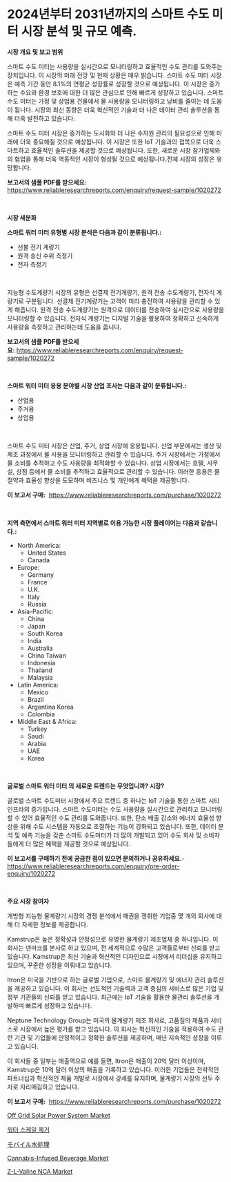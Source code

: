 <p><h1>2024년부터 2031년까지의 스마트 수도 미터 시장 분석 및 규모 예측.</h1></p><p><strong>시장 개요 및 보고 범위</strong></p>
<p><p>스마트 수도 미터는 사용량을 실시간으로 모니터링하고 효율적인 수도 관리를 도와주는 장치입니다. 이 시장의 미래 전망 및 현재 상황은 매우 밝습니다. 스마트 수도 미터 시장은 예측 기간 동안 8.1%의 연평균 성장률로 성장할 것으로 예상됩니다. 이 시장은 증가하는 수요와 환경 보호에 대한 더 많은 관심으로 인해 빠르게 성장하고 있습니다. 스마트 수도 미터는 가정 및 상업용 건물에서 물 사용량을 모니터링하고 낭비를 줄이는 데 도움이 됩니다. 시장의 최신 동향은 더욱 혁신적인 기술과 더 나은 데이터 관리 솔루션을 통해 더욱 발전하고 있습니다.</p><p>스마트 수도 미터 시장은 증가하는 도시화와 더 나은 수자원 관리의 필요성으로 인해 미래에 더욱 중요해질 것으로 예상됩니다. 이 시장은 또한 IoT 기술과의 접목으로 더욱 스마트하고 효율적인 솔루션을 제공할 것으로 예상됩니다. 또한, 새로운 시장 참가업체와의 협업을 통해 더욱 역동적인 시장이 형성될 것으로 예상됩니다.전체 시장의 성장은 유망합니다.</p></p>
<p><strong>보고서의 샘플 PDF를 받으세요:</strong> <a href="https://www.reliableresearchreports.com/enquiry/request-sample/1020272">https://www.reliableresearchreports.com/enquiry/request-sample/1020272</a></p>
<p>&nbsp;</p>
<p><strong>시장 세분화</strong></p>
<p><strong>스마트 워터 미터 유형별 시장 분석은 다음과 같이 분류됩니다.:</strong></p>
<p><ul><li>선불 전기 계량기</li><li>원격 송신 수위 측정기</li><li>전자 측정기</li></ul></p>
<p>&nbsp;</p>
<p><p>지능형 수도계량기 시장의 유형은 선결제 전기계량기, 원격 전송 수도계량기, 전자식 계량기로 구분됩니다. 선결제 전기계량기는 고객이 미리 충전하여 사용량을 관리할 수 있게 해줍니다. 원격 전송 수도계량기는 원격으로 데이터를 전송하여 실시간으로 사용량을 모니터링할 수 있습니다. 전자식 계량기는 디지털 기술을 활용하여 정확하고 신속하게 사용량을 측정하고 관리하는데 도움을 줍니다.</p></p>
<p><strong>보고서의 샘플 PDF를 받으세요:</strong>&nbsp;<a href="https://www.reliableresearchreports.com/enquiry/request-sample/1020272">https://www.reliableresearchreports.com/enquiry/request-sample/1020272</a></p>
<p>&nbsp;</p>
<p><strong> 스마트 워터 미터 응용 분야별 시장 산업 조사는 다음과 같이 분류됩니다.:</strong></p>
<p><ul><li>산업용</li><li>주거용</li><li>상업용</li></ul></p>
<p>&nbsp;</p>
<p><p>스마트 수도 미터 시장은 산업, 주거, 상업 시장에 응용됩니다. 산업 부문에서는 생산 및 제조 과정에서 물 사용을 모니터링하고 관리할 수 있습니다. 주거 시장에서는 가정에서 물 소비를 추적하고 수도 사용량을 최적화할 수 있습니다. 상업 시장에서는 호텔, 사무실, 상점 등에서 물 소비를 추적하고 효율적으로 관리할 수 있습니다. 이러한 응용은 물 절약과 효율성 향상을 도모하며 비즈니스 및 개인에게 혜택을 제공합니다.</p></p>
<p><strong>이 보고서 구매:</strong>&nbsp; <a href="https://www.reliableresearchreports.com/purchase/1020272">https://www.reliableresearchreports.com/purchase/1020272</a></p>
<p>&nbsp;</p>
<p><strong>지역 측면에서 스마트 워터 미터 지역별로 이용 가능한 시장 플레이어는 다음과 같습니다.:</strong></p>
<p><ul>
    <li>
        North America:
        <ul>
            <li>United States</li>
            <li>Canada</li>
        </ul>
    </li>
    <li>
        Europe:
        <ul>
            <li>Germany</li>
            <li>France</li>
            <li>U.K.</li>
            <li>Italy</li>
            <li>Russia</li>
        </ul>
    </li>
    <li>
        Asia-Pacific:
        <ul>
            <li>China</li>
            <li>Japan</li>
            <li>South Korea</li>
            <li>India</li>
            <li>Australia</li>
            <li>China Taiwan</li>
            <li>Indonesia</li>
            <li>Thailand</li>
            <li>Malaysia</li>
        </ul>
    </li>
    <li>
        Latin America:
        <ul>
            <li>Mexico</li>
            <li>Brazil</li>
            <li>Argentina Korea</li>
            <li>Colombia</li>
        </ul>
    </li>
    <li>
        Middle East & Africa:
        <ul>
            <li>Turkey</li>
            <li>Saudi</li>
            <li>Arabia</li>
            <li>UAE</li>
            <li>Korea</li>
        </ul>
    </li>
    </ul></p>
<p>&nbsp;</p>
<p><strong>글로벌 스마트 워터 미터 의 새로운 트렌드는 무엇입니까? 시장?</strong></p>
<p><p>글로벌 스마트 수도미터 시장에서 주요 트렌드 중 하나는 IoT 기술을 통한 스마트 시티 인프라의 증가입니다. 스마트 수도미터는 수도 사용량을 실시간으로 관리하고 모니터링할 수 있어 효율적인 수도 관리를 도와줍니다. 또한, 탄소 배출 감소와 에너지 효율성 향상을 위해 수도 시스템을 자동으로 조절하는 기능이 강화되고 있습니다. 또한, 데이터 분석 및 예측 기능을 갖춘 스마트 수도미터가 더 많이 개발되고 있어 수도 회사 및 소비자들에게 더 많은 혜택을 제공할 것으로 예상됩니다.</p></p>
<p><strong>이 보고서를 구매하기 전에 궁금한 점이 있으면 문의하거나 공유하세요.</strong>- <a href="https://www.reliableresearchreports.com/enquiry/pre-order-enquiry/1020272">https://www.reliableresearchreports.com/enquiry/pre-order-enquiry/1020272</a></p>
<p>&nbsp;</p>
<p><strong>주요 시장 참여자</strong></p>
<p><p>개방형 지능형 물계량기 시장의 경쟁 분석에서 패권을 쟁취한 기업중 몇 개의 회사에 대해 더 자세한 정보를 제공합니다.</p><p>Kamstrup은 높은 정확성과 안정성으로 유명한 물계량기 제조업체 중 하나입니다. 이 회사는 덴마크를 본사로 하고 있으며, 전 세계적으로 수많은 고객들로부터 신뢰를 받고 있습니다. Kamstrup은 최신 기술과 혁신적인 디자인으로 시장에서 리더십을 유지하고 있으며, 꾸준한 성장을 이뤄내고 있습니다.</p><p>Itron은 미국을 기반으로 하는 글로벌 기업으로, 스마트 물계량기 및 에너지 관리 솔루션을 제공하고 있습니다. 이 회사는 선도적인 기술력과 고객 중심의 서비스로 많은 기업 및 정부 기관들의 신뢰를 얻고 있습니다. 최근에는 IoT 기술을 활용한 물관리 솔루션을 개발하며 빠르게 성장하고 있습니다.</p><p>Neptune Technology Group는 미국의 물계량기 제조 회사로, 고품질의 제품과 서비스로 시장에서 높은 평가를 받고 있습니다. 이 회사는 혁신적인 기술을 적용하여 수도 관련 기관 및 기업들에 안정적이고 정확한 솔루션을 제공하며, 매년 지속적인 성장을 이루고 있습니다.</p><p>이 회사들 중 일부는 매출액으로 예를 들면, Itron은 매출이 20억 달러 이상이며, Kamstrup은 10억 달러 이상의 매출을 기록하고 있습니다. 이러한 기업들은 전략적인 파트너십과 혁신적인 제품 개발로 시장에서 강세를 유지하며, 물계량기 시장의 선두 주자로 자리매김하고 있습니다.</p></p>
<p><strong>이 보고서 구매:</strong>&nbsp;&nbsp;<a href="https://www.reliableresearchreports.com/purchase/1020272">https://www.reliableresearchreports.com/purchase/1020272</a></p>
<p><p><a href="https://view.publitas.com/reportprime-1/off-grid-solar-power-system-market-size-growing-and-forecasted-for-period-from-2024-2031-and-provides-complete-market-analysis-of-this-market/">Off Grid Solar Power System Market</a></p><p><a href="https://github.com/crfsywufhm81415/Market-Research-Report-List-1/blob/main/9526578188688.md">워터 스케일 제거</a></p><p><a href="https://github.com/zekaoe592392/Market-Research-Report-List-1/blob/main/3190783188783.md">モバイル水処理</a></p><p><a href="https://gamy-alyssum-396.notion.site/Cannabis-Infused-Beverage-Market-Dynamics-2024-2031-Also-about-Its-Market-Trends-Projections-and--246cbd6c3da24b76935f6c78ec9df063">Cannabis-Infused Beverage Market</a></p><p><a href="https://view.publitas.com/reportprime-1/z-l-valine-nca-market-size-and-examines-its-market-scope-with-a-primary-focus-on-growth-opportunities-and-forecasted-trends-spanning-from-2023-to-2030/">Z-L-Valine NCA Market</a></p></p>
